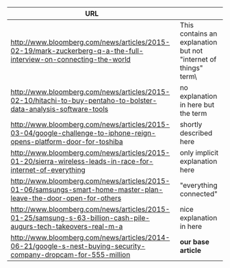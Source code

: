 |URL | |
|---|----|
|http://www.bloomberg.com/news/articles/2015-02-19/mark-zuckerberg-q-a-the-full-interview-on-connecting-the-world  | This contains an explanation but not  "internet of things" term\
|http://www.bloomberg.com/news/articles/2015-02-10/hitachi-to-buy-pentaho-to-bolster-data-analysis-software-tools| no explanation in here but the term |
|http://www.bloomberg.com/news/articles/2015-03-04/google-challenge-to-iphone-reign-opens-platform-door-for-toshiba | shortly described here |
|http://www.bloomberg.com/news/articles/2015-01-20/sierra-wireless-leads-in-race-for-internet-of-everything | only implicit explanation here |
| http://www.bloomberg.com/news/articles/2015-01-06/samsungs-smart-home-master-plan-leave-the-door-open-for-others | "everything connected" |
http://www.bloomberg.com/news/articles/2015-01-25/samsung-s-63-billion-cash-pile-augurs-tech-takeovers-real-m-a | nice explanation in here |
| http://www.bloomberg.com/news/articles/2014-06-21/google-s-nest-buying-security-company-dropcam-for-555-million | **our base article** |

